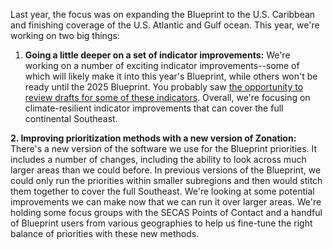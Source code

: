 Last year, the focus was on expanding the Blueprint to the U.S. Caribbean and finishing coverage of the U.S. Atlantic and Gulf ocean. This year, we're working on two big things:

1. **Going a little deeper on a set of indicator improvements:** We're working on a number of exciting indicator improvements--some of which will likely make it into this year's Blueprint, while others won't be ready until the 2025 Blueprint. You probably saw [the opportunity to review drafts for some of these indicators](https://secassoutheast.org/2024/02/22/Four-indicator-review-opportunities-for-grasslands-and-savannas-Gulf-coral-and-hardbottom-forest-bird-habitat-and-landscape-condition.html). Overall, we're focusing on climate-resilient indicator improvements that can cover the full continental Southeast.

**2. Improving prioritization methods with a new version of Zonation:** There's a new version of the software we use for the Blueprint priorities. It includes a number of changes, including the ability to look across much larger areas than we could before. In previous versions of the Blueprint, we could only run the priorities within smaller subregions and then would stitch them together to cover the full Southeast. We're looking at some potential improvements we can make now that we can run it over larger areas. We're holding some focus groups with the SECAS Points of Contact and a handful of Blueprint users from various geographies to help us fine-tune the right balance of priorities with these new methods.
